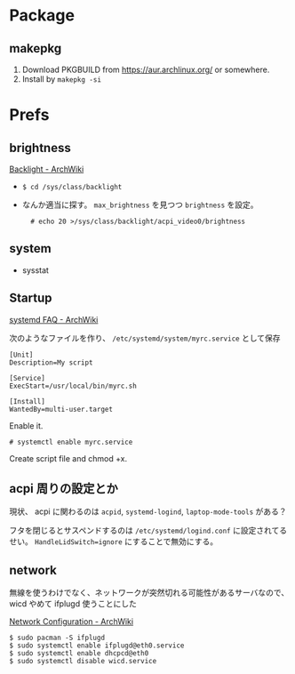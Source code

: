 Package
=======


makepkg
-------

1. Download PKGBUILD from <https://aur.archlinux.org/> or somewhere.
2. Install by `makepkg -si`



Prefs
=====


brightness
----------

[Backlight - ArchWiki](https://wiki.archlinux.org/index.php/Backlight)

* `$ cd /sys/class/backlight`
* なんか適当に探す。 `max_brightness` を見つつ `brightness` を設定。


        # echo 20 >/sys/class/backlight/acpi_video0/brightness


system
------


* sysstat


Startup
-------

[systemd FAQ - ArchWiki](https://wiki.archlinux.org/index.php/Systemd_FAQ#Q:_How_can_I_make_a_script_start_during_the_boot_process.3F)

次のようなファイルを作り、 `/etc/systemd/system/myrc.service` として保存

    [Unit]
    Description=My script
    
    [Service]
    ExecStart=/usr/local/bin/myrc.sh
    
    [Install]
    WantedBy=multi-user.target

Enable it.

    # systemctl enable myrc.service

Create script file and chmod +x.


acpi 周りの設定とか
-----------------

現状、 acpi に関わるのは `acpid`, `systemd-logind`, `laptop-mode-tools` がある？

フタを閉じるとサスペンドするのは `/etc/systemd/logind.conf` に設定されてるせい。 `HandleLidSwitch=ignore` にすることで無効にする。



network
-------


無線を使うわけでなく、ネットワークが突然切れる可能性があるサーバなので、 wicd やめて ifplugd 使うことにした

[Network Configuration - ArchWiki](https://wiki.archlinux.org/index.php/Network_Configuration)

    $ sudo pacman -S ifplugd
    $ sudo systemctl enable ifplugd@eth0.service
    $ sudo systemctl enable dhcpcd@eth0
    $ sudo systemctl disable wicd.service
